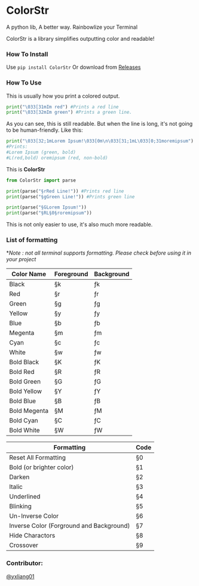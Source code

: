 # ColorStr
A python lib, A better way. 
Rainbowlize your Terminal

ColorStr is a library simplifies outputting color and readable!

### How To Install

Use `pip install ColorStr` Or download from [Releases](https://www.github.com/mclt0568/ColorStr/releases)

### How To Use

This is usually how you print a colored output.
```python
print("\033[31mIm red") #Prints a red line
print("\033[32mIm green") #Prints a green line.
```
As you can see, this is still readable.
But when the line is long, it's not going to be human-friendly. Like this:
```python
print("\033[32;1mLorem Ipsum!\033[0m\n\033[31;1mL\033[0;31moremipsum")
#Prints:
#Lorem Ipsum (green, bold)
#L(red,bold) oremipsum (red, non-bold)
```

This is **ColorStr**

```python
from ColorStr import parse

print(parse("§rRed Line!")) #Prints red line
print(parse("§gGreen Line!")) #Prints green line

print(parse("§GLorem Ipsum!"))
print(parse("§RL§0§roremipsum"))
```
This is not only easier to use, it's also much more readable.

### List of formatting

**Note : not all terminal supports formatting. Please check before using it in your project* 

| Color Name   | Foreground | Background |
| ------------ | ---------- | ---------- |
| Black        | §k         | ƒk         |
| Red          | §r         | ƒr         |
| Green        | §g         | ƒg         |
| Yellow       | §y         | ƒy         |
| Blue         | §b         | ƒb         |
| Megenta      | §m         | ƒm         |
| Cyan         | §c         | ƒc         |
| White        | §w         | ƒw         |
| Bold Black   | §K         | ƒK         |
| Bold Red     | §R         | ƒR         |
| Bold Green   | §G         | ƒG         |
| Bold Yellow  | §Y         | ƒY         |
| Bold Blue    | §B         | ƒB         |
| Bold Megenta | §M         | ƒM         |
| Bold Cyan    | §C         | ƒC         |
| Bold White   | §W         | ƒW         |



| Formatting | Code |
| ---------- | ---- |
| Reset All Formatting       | §0  |
| Bold (or brighter color)      | §1  |
| Darken      | §2  |
| Italic      | §3  |
| Underlined      | §4  |
| Blinking      | §5  |
| Un-Inverse Color      | §6  |
| Inverse Color (Forground and Background)      | §7  |
| Hide Charactors      | §8  |
| Crossover      | §9  |

### Contributor:
[@yxliang01](https://www.github.com/yxliang01)
